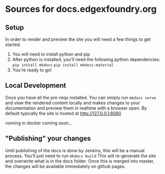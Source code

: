 # Sources for docs.edgexfoundry.org

## Setup 

In order to render and preview the site you will need a few things to get started. 
1) You will need to install python and pip
2) After python is installed, you'll need the following python dependencies:
`pip install mkdocs`
`pip install mkdocs-material`
3) You're ready to go!

## Local Development

Once you have all the pre-reqs installed. You can simply run `mkdocs serve` and view the rendered content locally and makes changes to your documentation and preview them in realtime with a browser open. By default typically the site is hosted at http://127.0.0.1:8080

running in docker coming soon...

## "Publishing" your changes

Until publishing of the docs is done by Jenkins, this will be a manual process. You'll just need to run
`mkdocs build`
This will re-generate the site and overwrite what is in the docs folder. Once this is merged into master, the changes will be available immediately on github pages.


